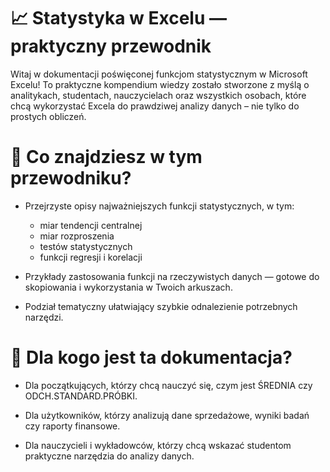 # 📈 Statystyka w Excelu — praktyczny przewodnik

Witaj w dokumentacji poświęconej funkcjom statystycznym w Microsoft Excelu!
To praktyczne kompendium wiedzy zostało stworzone z myślą o analitykach, studentach, nauczycielach oraz wszystkich osobach, które chcą wykorzystać Excela do prawdziwej analizy danych – nie tylko do prostych obliczeń.

# 🧭 Co znajdziesz w tym przewodniku?  

- Przejrzyste opisy najważniejszych funkcji statystycznych, w tym:  
    * miar tendencji centralnej  
    * miar rozproszenia  
    * testów statystycznych  
    * funkcji regresji i korelacji  

- Przykłady zastosowania funkcji na rzeczywistych danych — gotowe do skopiowania i wykorzystania w Twoich arkuszach.  

- Podział tematyczny ułatwiający szybkie odnalezienie potrzebnych narzędzi.  

# 🎯 Dla kogo jest ta dokumentacja?  

- Dla początkujących, którzy chcą nauczyć się, czym jest ŚREDNIA czy ODCH.STANDARD.PRÓBKI.  

- Dla użytkowników, którzy analizują dane sprzedażowe, wyniki badań czy raporty finansowe.  

- Dla nauczycieli i wykładowców, którzy chcą wskazać studentom praktyczne narzędzia do analizy danych.  

